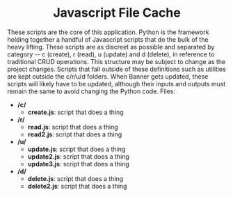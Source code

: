 # <div align="center">Javascript File Cache</div>

These scripts are the core of this application. Python is the framework holding together a handful of Javascript scripts that do the bulk of the heavy lifting.  These scripts are as discreet as possible and separated by category -- c (create), r (read), u (update) and d (delete), in reference to traditional CRUD operations.  This structure may be subject to change as the project changes.  Scripts that fall outside of these definitions such as utilities are kept outside the c/r/u/d folders.  When Banner gets updated, these scripts will likely have to be updated, although their inputs and outputs must remain the same to avoid changing the Python code.  Files:

* **/c/**
    * **create.js**: script that does a thing 
* **/r/**
    * **read.js**: script that does a thing
    * **read2.js**: script that does a thing
* **/u/**
    * **update.js**: script that does a thing
    * **update2.js**: script that does a thing
    * **update3.js**: script that does a thing
* **/d/**
    * **delete.js**: script that does a thing
    * **delete2.js**: script that does a thing
